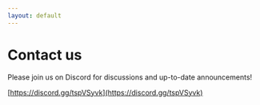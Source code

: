 ```yaml
---
layout: default
---
```


# Contact us

Please join us on Discord for discussions and up-to-date announcements!

[https://discord.gg/tspVSyvk](https://discord.gg/tspVSyvk)

